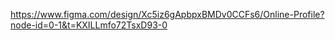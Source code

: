 https://www.figma.com/design/Xc5iz6gApbpxBMDv0CCFs6/Online-Profile?node-id=0-1&t=KXILLmfo72TsxD93-0
